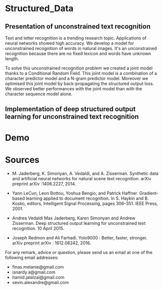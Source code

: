  
# Structured_Data

## Presentation of unconstrained text recognition 

Text and letter recognition is a trending research topic. Applications of neural networks showed high accuracy. We develop a model for unconstrained recognition of words in natural images. It's an unconstrained recognition because there are no fixed lexicon and words have unknown length. 

To solve this unconstrained recognition problem we created a joint model thanks to a Conditional Random Field. This joint model is a combination of a character predictor model and a N-gram predictor model. Moreover we optimised this joint model by back-propagating the structured output loss. We observed better performances with the joint model than with the character sequence model alone.

## Implementation of deep structured output learning for unconstrained text recognition


# Demo 

# Sources

- M. Jaderberg, K. Simonyan, A. Vedaldi, and A. Zisserman.  Synthetic data and artificial neural networks for natural scene text recognition. arXiv preprint arXiv :1406.2227, 2014.

- Yann LeCun, Leon Bottou, Yoshua Bengio, and Patrick Haffner. Gradient-based learning applied to document recognition. In S. Haykin and B. Kosko, editors, Intelligent Signal Processing, pages 306–351. IEEE Press, 2001.

- Andrea Vedaldi Max Jaderberg, Karen Simonyan and Andrew Zisserman. Deep structured output learning for unconstrained text recognition. 10 April 2015.

- Joseph  Redmon  and  Ali  Farhadi.    Yolo9000  :  Better,  faster,  stronger. arXiv  preprint arXiv : 1612.08242, 2016.



For any remark, advice or question, please send us an email at one of the following email addresses:

<ul>
<li> finas.melanie@gmail.com </li>
<li> isnardy.a@gmail.com </li>
<li> hamid.jalalzai@gmail.com </li>
<li> sevin.alexandre@gmail.com </li>
</ul>
